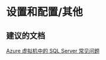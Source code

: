 <properties
    pageTitle="setup and configuration/other"
    description="设置和配置/其他"
    service="microsoft.compute"
    resource="virtualmachines"
    authors="aashu"
    displayOrder=""
    selfHelpType="generic"
    supportTopicIds="32511151"
    resourceTags="windowsSQL"
    productPesIds="14745"
    cloudEnvironments="public"
/>


# 设置和配置/其他

## **建议的文档**
[Azure 虚拟机中的 SQL Server 常见问题](https://azure.microsoft.com/documentation/articles/virtual-machines-windows-sql-server-iaas-faq/?rnd=1)



<!--HONumber=Jul16_HO4-->


